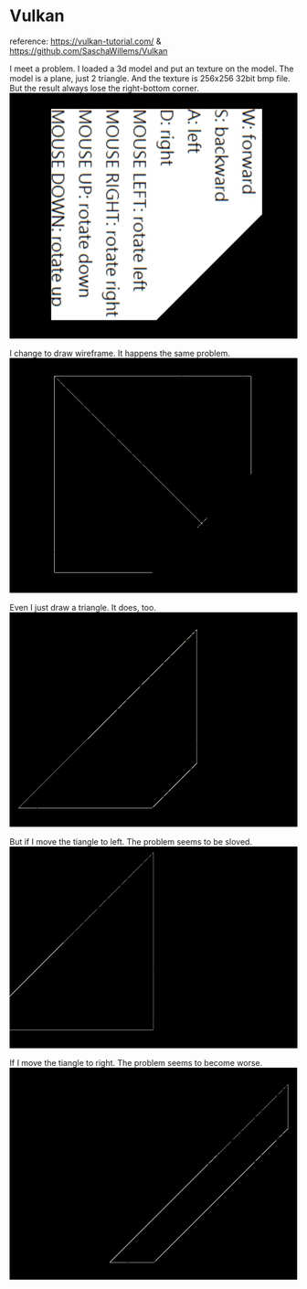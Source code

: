 # Vulkan

reference: https://vulkan-tutorial.com/ & https://github.com/SaschaWillems/Vulkan

I meet a problem. I loaded a 3d model and put an texture on the model. The model is a plane, just 2 triangle. And the texture is 256x256 32bit bmp file. But the result always lose the right-bottom corner.
![alt text](problem1.jpg)

I change to draw wireframe. It happens the same problem.
![alt text](problem2.jpg)

Even I just draw a triangle. It does, too.
![alt text](problem3.jpg)

But if I move the tiangle to left. The problem seems to be sloved.
![alt text](problem4.jpg)

If I move the tiangle to right. The problem seems to become worse.
![alt text](problem5.jpg)

